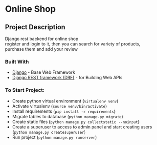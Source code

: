 # Online Shop

## Project Description
Django rest backend for online shop\
register and login to it, then you can search for variety of products, purchase them and add your review

### Built With
* [Django](https://www.djangoproject.com/) - Base Web Framework
* [Django REST framework (DRF)](https://www.django-rest-framework.org/) - for Building Web APIs


### To Start Project:
- Create python virtual environment (`virtualenv venv`)
- Activate virtualenv (`source venv/bin/activate`)
- Install requirements (`pip install -r requirements`)
- Migrate tables to database (`python manage.py migrate`)
- Create static files (`python manage.py collectstatic --noinput`)
- Create a superuser to access to admin panel and start creating users (`python manage.py createsuperuser`)
- Run project (`python manage.py runserver`)



